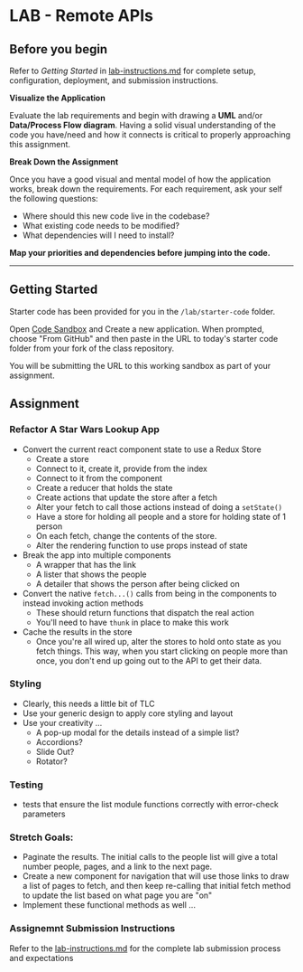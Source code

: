 # LAB - Remote APIs

## Before you begin

Refer to _Getting Started_ in [lab-instructions.md](../../../reference/submission-instructions/labs.md) for complete setup, configuration, deployment, and submission instructions.

**Visualize the Application**

Evaluate the lab requirements and begin with drawing a **UML** and/or **Data/Process Flow diagram**. Having a solid visual understanding of the code you have/need and how it connects is critical to properly approaching this assignment.

**Break Down the Assignment**

Once you have a good visual and mental model of how the application works, break down the requirements. For each requirement, ask your self the following questions:

- Where should this new code live in the codebase?
- What existing code needs to be modified?
- What dependencies will I need to install?

**Map your priorities and dependencies before jumping into the code.**

---

## Getting Started

Starter code has been provided for you in the `/lab/starter-code` folder.

Open [Code Sandbox](http://codesandbox.io) and Create a new application. When prompted, choose "From GitHub" and then paste in the URL to today's starter code folder from your fork of the class repository.

You will be submitting the URL to this working sandbox as part of your assignment.

## Assignment

### Refactor A Star Wars Lookup App

- Convert the current react component state to use a Redux Store
  - Create a store
  - Connect to it, create it, provide from the index
  - Connect to it from the component
  - Create a reducer that holds the state
  - Create actions that update the store after a fetch
  - Alter your fetch to call those actions instead of doing a `setState()`
  - Have a store for holding all people and a store for holding state of 1 person
  - On each fetch, change the contents of the store.
  - Alter the rendering function to use props instead of state
- Break the app into multiple components
  - A wrapper that has the link
  - A lister that shows the people
  - A detailer that shows the person after being clicked on
- Convert the native `fetch...()` calls from being in the components to instead invoking action methods
  - These should return functions that dispatch the real action
  - You'll need to have `thunk` in place to make this work
- Cache the results in the store
  - Once you're all wired up, alter the stores to hold onto state as you fetch things. This way, when you start clicking on people more than once, you don't end up going out to the API to get their data.

### Styling

- Clearly, this needs a little bit of TLC
- Use your generic design to apply core styling and layout
- Use your creativity ...
  - A pop-up modal for the details instead of a simple list?
  - Accordions?
  - Slide Out?
  - Rotator?

### Testing

- tests that ensure the list module functions correctly with error-check parameters

### Stretch Goals:

- Paginate the results. The initial calls to the people list will give a total number people, pages, and a link to the next page.
- Create a new component for navigation that will use those links to draw a list of pages to fetch, and then keep re-calling that initial fetch method to update the list based on what page you are "on"
- Implement these functional methods as well ...

### Assignemnt Submission Instructions

Refer to the [lab-instructions.md](../../../reference/submission-instructions/labs.md) for the complete lab submission process and expectations
